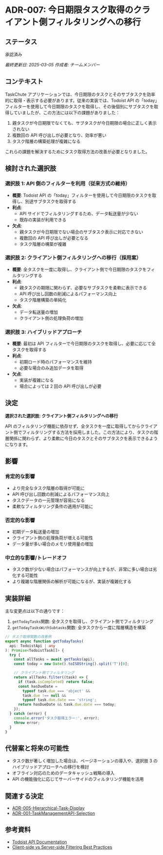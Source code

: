 # ADR-007: 今日期限タスク取得のクライアント側フィルタリングへの移行

## ステータス

承認済み

_最終更新日: 2025-03-05_
_作成者: チームメンバー_

## コンテキスト

TaskChute アプリケーションでは、今日期限のタスクとそのサブタスクを効率的に取得・表示する必要があります。従来の実装では、Todoist API の「today」フィルターを使用して今日期限のタスクを取得し、その後個別にサブタスクを取得していましたが、この方法には以下の課題がありました：

1. 親タスクが今日期限でなくても、サブタスクが今日期限の場合に正しく表示されない
2. 複数回の API 呼び出しが必要となり、効率が悪い
3. タスク階層の構築処理が複雑になる

これらの課題を解決するためにタスク取得方法の改善が必要となりました。

## 検討された選択肢

### 選択肢 1: API 側のフィルターを利用（従来方式の維持）

- **概要**: Todoist API の「today」フィルターを使用して今日期限のタスクを取得し、別途サブタスクを取得する
- **利点**:
  - API サイドでフィルタリングするため、データ転送量が少ない
  - 既存の実装が利用できる
- **欠点**:
  - 親タスクが今日期限でない場合のサブタスク表示に対応できない
  - 複数回の API 呼び出しが必要となる
  - タスク階層の構築が複雑

### 選択肢 2: クライアント側フィルタリングへの移行（採用案）

- **概要**: 全タスクを一度に取得し、クライアント側で今日期限のタスクをフィルタリングする
- **利点**:
  - 親タスクの期限に関わらず、必要なサブタスクを柔軟に表示できる
  - API 呼び出し回数の削減によるパフォーマンス向上
  - タスク階層構築の単純化
- **欠点**:
  - データ転送量の増加
  - クライアント側の処理負荷の増加

### 選択肢 3: ハイブリッドアプローチ

- **概要**: 最初は API フィルターで今日期限のタスクを取得し、必要に応じて全タスクを取得する
- **利点**:
  - 初期ロード時のパフォーマンスを維持
  - 必要な場合のみ追加データを取得
- **欠点**:
  - 実装が複雑になる
  - 場合によっては 2 回の API 呼び出しが必要

## 決定

**選択された選択肢: クライアント側フィルタリングへの移行**

API のフィルタリング機能に依存せず、全タスクを一度に取得してからクライアント側でフィルタリングする方法を採用しました。この方法により、タスクの階層関係に関わらず、より柔軟に今日のタスクとそのサブタスクを表示できるようになります。

## 影響

### 肯定的な影響

- より完全なタスク階層の取得が可能に
- API 呼び出し回数の削減によるパフォーマンス向上
- タスクデータの一元管理が容易になる
- 柔軟なフィルタリング条件の適用が可能に

### 否定的な影響

- 初期データ転送量の増加
- クライアント側の処理負荷が増える可能性
- データ量が多い場合のメモリ使用量の増加

### 中立的な影響/トレードオフ

- タスク数が少ない場合はパフォーマンスが向上するが、非常に多い場合は劣化する可能性
- より複雑な階層関係の解析が可能になるが、実装が複雑化する

## 実装詳細

主な変更点は以下の通りです：

1. `getTodayTasks`関数: 全タスクを取得し、クライアント側でフィルタリング
2. `getTodayTasksWithSubtasks`関数: 全タスクから一度に階層構造を構築

```typescript
// タスク取得関数の改善例
export async function getTodayTasks(
  api: TodoistApi | any
): Promise<TodoistTask[]> {
  try {
    const allTasks = await getTasks(api);
    const today = new Date().toISOString().split('T')[0];

    // クライアント側でフィルタリング
    return allTasks.filter((task) => {
      if (task.isCompleted) return false;
      const hasDueDate =
        typeof task.due === 'object' &&
        task.due !== null &&
        typeof task.due.date === 'string';
      return hasDueDate && task.due.date === today;
    });
  } catch (error) {
    console.error('タスク取得エラー:', error);
    throw error;
  }
}
```

## 代替案と将来の可能性

- タスク数が著しく増加した場合は、ページネーションの導入や、選択肢 3 のハイブリッドアプローチへの移行を検討
- オフライン対応のためのデータキャッシュ戦略の導入
- API の機能強化に応じてサーバーサイドのフィルタリング機能を活用

## 関連する決定

- [ADR-005-Hierarchical-Task-Display](./ADR-005-Hierarchical-Task-Display.md)
- [ADR-001-TaskManagementAPI-Selection](./ADR-001-TaskManagementAPI-Selection.md)

## 参考資料

- [Todoist API Documentation](https://developer.todoist.com/rest/v2)
- [Client-side vs Server-side Filtering Best Practices](https://developer.mozilla.org/en-US/docs/Learn/JavaScript/Client-side_web_APIs/Fetching_data)
